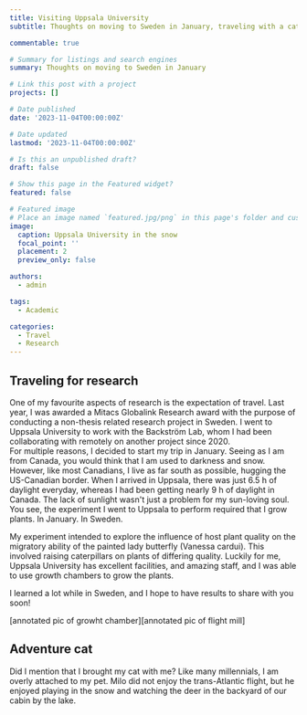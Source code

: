 ```yaml
---
title: Visiting Uppsala University
subtitle: Thoughts on moving to Sweden in January, traveling with a cat, and starting new projects in the last year of a PhD

commentable: true

# Summary for listings and search engines
summary: Thoughts on moving to Sweden in January

# Link this post with a project
projects: []

# Date published
date: '2023-11-04T00:00:00Z'

# Date updated
lastmod: '2023-11-04T00:00:00Z'

# Is this an unpublished draft?
draft: false

# Show this page in the Featured widget?
featured: false

# Featured image
# Place an image named `featured.jpg/png` in this page's folder and customize its options here.
image:
  caption: Uppsala University in the snow
  focal_point: ''
  placement: 2
  preview_only: false

authors:
  - admin

tags:
  - Academic

categories:
  - Travel
  - Research
---
```



## Traveling for research

One of my favourite aspects of research is the expectation of travel. Last year, I was awarded a Mitacs Globalink Research award with the purpose of conducting a non-thesis related research project in Sweden. I went to Uppsala University to work with the Backström Lab, whom I had been collaborating with remotely on another project since 2020.  
For multiple reasons, I decided to start my trip in January. Seeing as I am from Canada, you would think that I am used to darkness and snow. However, like most Canadians, I live as far south as possible, hugging the US-Canadian border. When I arrived in Uppsala, there was just 6.5 h of daylight everyday, whereas I had been getting nearly 9 h of daylight in Canada. The lack of sunlight wasn't just a problem for my sun-loving soul. You see, the experiment I went to Uppsala to perform required that I grow plants. In January. In Sweden.

My experiment intended to explore the influence of host plant quality on the migratory ability of the painted lady butterfly (Vanessa cardui). This involved raising caterpillars on plants of differing quality. Luckily for me, Uppsala University has excellent facilities, and amazing staff, and I was able to use growth chambers to grow the plants.

I learned a lot while in Sweden, and I hope to have results to share with you soon!

[annotated pic of growht chamber][annotated pic of flight mill]

## Adventure cat

Did I mention that I brought my cat with me? Like many millennials, I am overly attached to my pet. Milo did not enjoy the trans-Atlantic flight, but he enjoyed playing in the snow and watching the deer in the backyard of our cabin by the lake.




